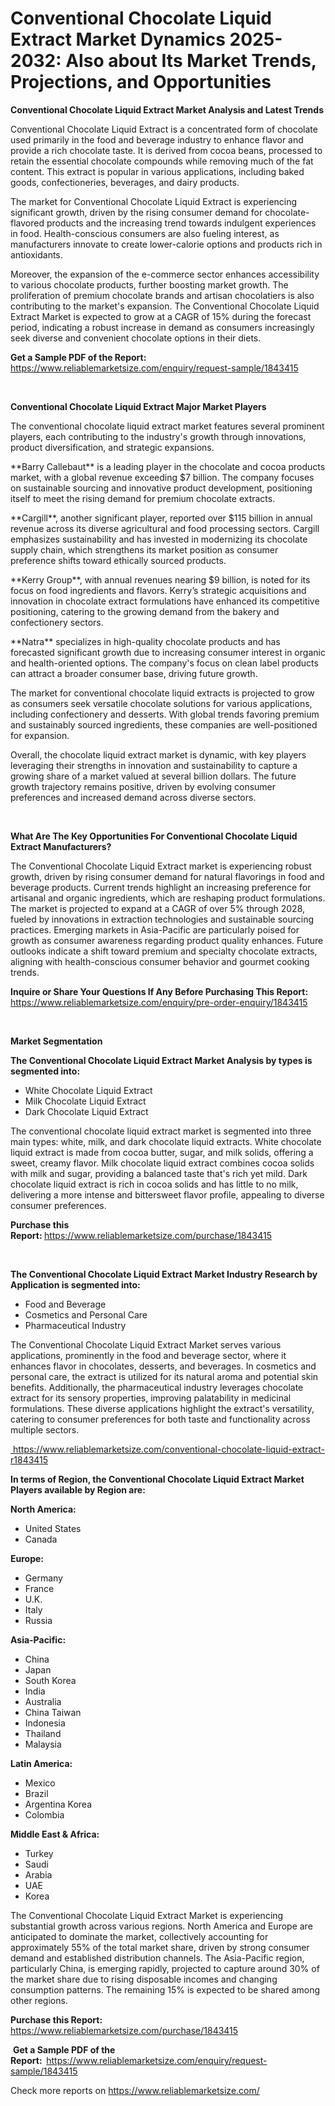 <p><h1>Conventional Chocolate Liquid Extract Market Dynamics 2025-2032: Also about Its Market Trends, Projections, and Opportunities</h1></p><p><strong>Conventional Chocolate Liquid Extract Market Analysis and Latest Trends</strong></p>
<p><p>Conventional Chocolate Liquid Extract is a concentrated form of chocolate used primarily in the food and beverage industry to enhance flavor and provide a rich chocolate taste. It is derived from cocoa beans, processed to retain the essential chocolate compounds while removing much of the fat content. This extract is popular in various applications, including baked goods, confectioneries, beverages, and dairy products.</p><p>The market for Conventional Chocolate Liquid Extract is experiencing significant growth, driven by the rising consumer demand for chocolate-flavored products and the increasing trend towards indulgent experiences in food. Health-conscious consumers are also fueling interest, as manufacturers innovate to create lower-calorie options and products rich in antioxidants. </p><p>Moreover, the expansion of the e-commerce sector enhances accessibility to various chocolate products, further boosting market growth. The proliferation of premium chocolate brands and artisan chocolatiers is also contributing to the market's expansion. The Conventional Chocolate Liquid Extract Market is expected to grow at a CAGR of 15% during the forecast period, indicating a robust increase in demand as consumers increasingly seek diverse and convenient chocolate options in their diets.</p></p>
<p><strong>Get a Sample PDF of the Report:&nbsp;</strong> <a href="https://www.reliablemarketsize.com/enquiry/request-sample/1843415?utm_campaign=2875&utm_medium=2&utm_source=Github&utm_content=ia&utm_term=07042025&utm_id=conventional-chocolate-liquid-extract">https://www.reliablemarketsize.com/enquiry/request-sample/1843415</a></p>
<p>&nbsp;</p>
<p><strong>Conventional Chocolate Liquid Extract Major Market Players</strong></p>
<p><p>The conventional chocolate liquid extract market features several prominent players, each contributing to the industry's growth through innovations, product diversification, and strategic expansions. </p><p>**Barry Callebaut** is a leading player in the chocolate and cocoa products market, with a global revenue exceeding $7 billion. The company focuses on sustainable sourcing and innovative product development, positioning itself to meet the rising demand for premium chocolate extracts. </p><p>**Cargill**, another significant player, reported over $115 billion in annual revenue across its diverse agricultural and food processing sectors. Cargill emphasizes sustainability and has invested in modernizing its chocolate supply chain, which strengthens its market position as consumer preference shifts toward ethically sourced products.</p><p>**Kerry Group**, with annual revenues nearing $9 billion, is noted for its focus on food ingredients and flavors. Kerry’s strategic acquisitions and innovation in chocolate extract formulations have enhanced its competitive positioning, catering to the growing demand from the bakery and confectionery sectors.</p><p>**Natra** specializes in high-quality chocolate products and has forecasted significant growth due to increasing consumer interest in organic and health-oriented options. The company's focus on clean label products can attract a broader consumer base, driving future growth.</p><p>The market for conventional chocolate liquid extracts is projected to grow as consumers seek versatile chocolate solutions for various applications, including confectionery and desserts. With global trends favoring premium and sustainably sourced ingredients, these companies are well-positioned for expansion.</p><p>Overall, the chocolate liquid extract market is dynamic, with key players leveraging their strengths in innovation and sustainability to capture a growing share of a market valued at several billion dollars. The future growth trajectory remains positive, driven by evolving consumer preferences and increased demand across diverse sectors.</p></p>
<p>&nbsp;</p>
<p><strong>What Are The Key Opportunities For Conventional Chocolate Liquid Extract Manufacturers?</strong></p>
<p><p>The Conventional Chocolate Liquid Extract market is experiencing robust growth, driven by rising consumer demand for natural flavorings in food and beverage products. Current trends highlight an increasing preference for artisanal and organic ingredients, which are reshaping product formulations. The market is projected to expand at a CAGR of over 5% through 2028, fueled by innovations in extraction technologies and sustainable sourcing practices. Emerging markets in Asia-Pacific are particularly poised for growth as consumer awareness regarding product quality enhances. Future outlooks indicate a shift toward premium and specialty chocolate extracts, aligning with health-conscious consumer behavior and gourmet cooking trends.</p></p>
<p><strong>Inquire or Share Your Questions If Any Before Purchasing This Report:</strong> <a href="https://www.reliablemarketsize.com/enquiry/pre-order-enquiry/1843415?utm_campaign=2875&utm_medium=2&utm_source=Github&utm_content=ia&utm_term=07042025&utm_id=conventional-chocolate-liquid-extract">https://www.reliablemarketsize.com/enquiry/pre-order-enquiry/1843415</a></p>
<p>&nbsp;</p>
<p><strong>Market Segmentation</strong></p>
<p><strong>The Conventional Chocolate Liquid Extract Market Analysis by types is segmented into:</strong></p>
<p><ul><li>White Chocolate Liquid Extract</li><li>Milk Chocolate Liquid Extract</li><li>Dark Chocolate Liquid Extract</li></ul></p>
<p><p>The conventional chocolate liquid extract market is segmented into three main types: white, milk, and dark chocolate liquid extracts. White chocolate liquid extract is made from cocoa butter, sugar, and milk solids, offering a sweet, creamy flavor. Milk chocolate liquid extract combines cocoa solids with milk and sugar, providing a balanced taste that's rich yet mild. Dark chocolate liquid extract is rich in cocoa solids and has little to no milk, delivering a more intense and bittersweet flavor profile, appealing to diverse consumer preferences.</p></p>
<p><strong>Purchase this Report:&nbsp;</strong><a href="https://www.reliablemarketsize.com/purchase/1843415?utm_campaign=2875&utm_medium=2&utm_source=Github&utm_content=ia&utm_term=07042025&utm_id=conventional-chocolate-liquid-extract">https://www.reliablemarketsize.com/purchase/1843415</a></p>
<p>&nbsp;</p>
<p><strong>The Conventional Chocolate Liquid Extract Market Industry Research by Application is segmented into:</strong></p>
<p><ul><li>Food and Beverage</li><li>Cosmetics and Personal Care</li><li>Pharmaceutical Industry</li></ul></p>
<p><p>The Conventional Chocolate Liquid Extract Market serves various applications, prominently in the food and beverage sector, where it enhances flavor in chocolates, desserts, and beverages. In cosmetics and personal care, the extract is utilized for its natural aroma and potential skin benefits. Additionally, the pharmaceutical industry leverages chocolate extract for its sensory properties, improving palatability in medicinal formulations. These diverse applications highlight the extract's versatility, catering to consumer preferences for both taste and functionality across multiple sectors.</p></p>
<p><a href="https://www.reliablemarketsize.com/conventional-chocolate-liquid-extract-r1843415?utm_campaign=2875&utm_medium=2&utm_source=Github&utm_content=ia&utm_term=07042025&utm_id=conventional-chocolate-liquid-extract">&nbsp;https://www.reliablemarketsize.com/conventional-chocolate-liquid-extract-r1843415</a></p>
<p><strong>In terms of Region, the Conventional Chocolate Liquid Extract Market Players available by Region are:</strong></p>
<p>
    <p> <strong> North America: </strong>
        <ul>
            <li>United States</li>
            <li>Canada</li>
        </ul>
        </p> 
    <p> <strong> Europe: </strong>
        <ul>
            <li>Germany</li>
            <li>France</li>
            <li>U.K.</li>
            <li>Italy</li>
            <li>Russia</li>
        </ul>
        </p> 
    <p> <strong> Asia-Pacific: </strong>
        <ul>
            <li>China</li>
            <li>Japan</li>
            <li>South Korea</li>
            <li>India</li>
            <li>Australia</li>
            <li>China Taiwan</li>
            <li>Indonesia</li>
            <li>Thailand</li>
            <li>Malaysia</li>
        </ul>
        </p> 
    <p> <strong> Latin America: </strong>
        <ul>
            <li>Mexico</li>
            <li>Brazil</li>
            <li>Argentina Korea</li>
            <li>Colombia</li>
        </ul>
        </p> 
    <p> <strong> Middle East & Africa: </strong>
        <ul>
            <li>Turkey</li>
            <li>Saudi</li>
            <li>Arabia</li>
            <li>UAE</li>
            <li>Korea</li>
        </ul>
    </p>
    </p>
<p><p>The Conventional Chocolate Liquid Extract Market is experiencing substantial growth across various regions. North America and Europe are anticipated to dominate the market, collectively accounting for approximately 55% of the total market share, driven by strong consumer demand and established distribution channels. The Asia-Pacific region, particularly China, is emerging rapidly, projected to capture around 30% of the market share due to rising disposable incomes and changing consumption patterns. The remaining 15% is expected to be shared among other regions.</p></p>
<p><strong>Purchase this Report: </strong><a href="https://www.reliablemarketsize.com/purchase/1843415?utm_campaign=2875&utm_medium=2&utm_source=Github&utm_content=ia&utm_term=07042025&utm_id=conventional-chocolate-liquid-extract">https://www.reliablemarketsize.com/purchase/1843415</a></p>
<p>&nbsp;<strong>Get a Sample PDF of the Report:&nbsp;&nbsp;</strong><a href="https://www.reliablemarketsize.com/enquiry/request-sample/1843415?utm_campaign=2875&utm_medium=2&utm_source=Github&utm_content=ia&utm_term=07042025&utm_id=conventional-chocolate-liquid-extract">https://www.reliablemarketsize.com/enquiry/request-sample/1843415</a></p>
<p><strong></strong></p>
<p>Check more reports on <a href="https://www.reliablemarketsize.com/?utm_campaign=2875&utm_medium=2&utm_source=Github&utm_content=ia&utm_term=07042025&utm_id=conventional-chocolate-liquid-extract">https://www.reliablemarketsize.com/</a></p>